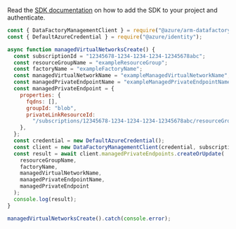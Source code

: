 Read the [SDK documentation](https://github.com/Azure/azure-sdk-for-js/blob/%40azure%2Farm-datafactory_10.5.0/sdk/datafactory/arm-datafactory/README.md) on how to add the SDK to your project and authenticate.

```javascript
const { DataFactoryManagementClient } = require("@azure/arm-datafactory");
const { DefaultAzureCredential } = require("@azure/identity");

async function managedVirtualNetworksCreate() {
  const subscriptionId = "12345678-1234-1234-1234-12345678abc";
  const resourceGroupName = "exampleResourceGroup";
  const factoryName = "exampleFactoryName";
  const managedVirtualNetworkName = "exampleManagedVirtualNetworkName";
  const managedPrivateEndpointName = "exampleManagedPrivateEndpointName";
  const managedPrivateEndpoint = {
    properties: {
      fqdns: [],
      groupId: "blob",
      privateLinkResourceId:
        "/subscriptions/12345678-1234-1234-1234-12345678abc/resourceGroups/exampleResourceGroup/providers/Microsoft.Storage/storageAccounts/exampleBlobStorage",
    },
  };
  const credential = new DefaultAzureCredential();
  const client = new DataFactoryManagementClient(credential, subscriptionId);
  const result = await client.managedPrivateEndpoints.createOrUpdate(
    resourceGroupName,
    factoryName,
    managedVirtualNetworkName,
    managedPrivateEndpointName,
    managedPrivateEndpoint
  );
  console.log(result);
}

managedVirtualNetworksCreate().catch(console.error);
```
